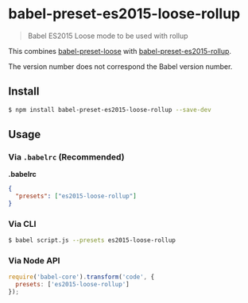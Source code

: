 # babel-preset-es2015-loose-rollup
> Babel ES2015 Loose mode to be used with rollup

This combines [babel-preset-loose](https://github.com/bkonkle/babel-preset-es2015-loose) with [babel-preset-es2015-rollup](https://github.com/rollup/babel-preset-es2015-rollup).

The version number does not correspond the Babel version number.

## Install
```sh
$ npm install babel-preset-es2015-loose-rollup --save-dev
```

## Usage

### Via `.babelrc` (Recommended)

**.babelrc**

```json
{
  "presets": ["es2015-loose-rollup"]
}
```

### Via CLI

```sh
$ babel script.js --presets es2015-loose-rollup
```

### Via Node API

```javascript
require('babel-core').transform('code', {
  presets: ['es2015-loose-rollup']
});
```
